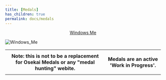 ```yaml
---
title: [Medals]
has_children: true
permalink: docs/medals
---
```


<t><center>[Windows Me](https://osu.ppy.sh/users/28893698)</center>
<link rel="stylesheet" href="../profile.css"></t>

![Windows_Me](https://a.ppy.sh/28893698_q.jpeg#author "Windows_Me")

<table>
<tbody><tr>
<th>
Note: this is not to be a replacement for Osekai Medals or any "medal hunting" webite.</th><th>

Medals are an active 'Work in Progress'.
